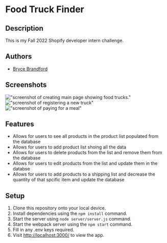 # Food Truck Finder

## Description

This is my Fall 2022 Shopify developer intern challenge.

## Authors
- [Bryce Brandford](https://github.com/BBrandford11)



## Screenshots
!["screenshot of creating main page showing food trucks."](https://github.com/BBrandford11/shopify-Backend-Developer-Intern-Challenge-/blob/master/public/photos/adding_product.png)
!["screenshot of registering a new truck"](https://github.com/BBrandford11/shopify-Backend-Developer-Intern-Challenge-/blob/master/public/photos/main_page.png)
!["screenshot of paying for a meal"](https://github.com/BBrandford11/shopify-Backend-Developer-Intern-Challenge-/blob/master/public/photos/reduce%20quantity.png)


## Features
- Allows for users to see all products in the product list populated from the database
- Allows for users to add product list shoing all the data  
- Allows for users to delete products from the list and remove them from the database
- Allows for users to edit products from the list and update them in the databse
- Allows for users to add products to a shipping list and decrease the quantity of that spcific item and update the database 

## Setup
1. Clone this repository onto your local device.
2. Install dependencies using the `npm install` command.
3. Start the server using  `node server/server.js` command. 
4. Start the webpack server using the `npm start` command. 
5. Fill in any .env keys required.
6. Visit <http://localhost:3000/> to view the app.

